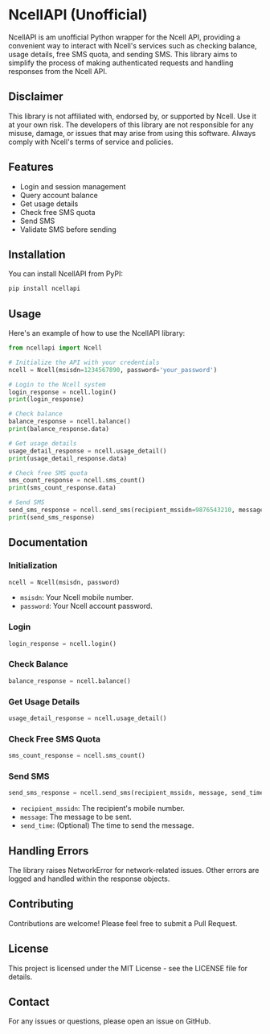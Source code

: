 # NcellAPI (Unofficial)

NcellAPI is am unofficial Python wrapper for the Ncell API, providing a convenient way to interact with Ncell's services such as checking balance, usage details, free SMS quota, and sending SMS. This library aims to simplify the process of making authenticated requests and handling responses from the Ncell API.

## Disclaimer

This library is not affiliated with, endorsed by, or supported by Ncell. Use it at your own risk. The developers of this library are not responsible for any misuse, damage, or issues that may arise from using this software. Always comply with Ncell's terms of service and policies.

## Features

- Login and session management
- Query account balance
- Get usage details
- Check free SMS quota
- Send SMS
- Validate SMS before sending

## Installation

You can install NcellAPI from PyPI:

```sh
pip install ncellapi
```

## Usage

Here's an example of how to use the NcellAPI library:

```python
from ncellapi import Ncell

# Initialize the API with your credentials
ncell = Ncell(msisdn=1234567890, password='your_password')

# Login to the Ncell system
login_response = ncell.login()
print(login_response)

# Check balance
balance_response = ncell.balance()
print(balance_response.data)

# Get usage details
usage_detail_response = ncell.usage_detail()
print(usage_detail_response.data)

# Check free SMS quota
sms_count_response = ncell.sms_count()
print(sms_count_response.data)

# Send SMS
send_sms_response = ncell.send_sms(recipient_mssidn=9876543210, message='Hello, this is a test message.')
print(send_sms_response)
```

## Documentation

### Initialization

```python
ncell = Ncell(msisdn, password)
```

* `msisdn`: Your Ncell mobile number.
* `password`: Your Ncell account password.

### Login

```python
login_response = ncell.login()
```

### Check Balance

```python
balance_response = ncell.balance()
```

### Get Usage Details

```python
usage_detail_response = ncell.usage_detail()
```

### Check Free SMS Quota

```python
sms_count_response = ncell.sms_count()
```

### Send SMS

```python
send_sms_response = ncell.send_sms(recipient_mssidn, message, send_time)
```

* `recipient_mssidn`: The recipient's mobile number.
* `message`: The message to be sent.
* `send_time`: (Optional) The time to send the message.

## Handling Errors

The library raises NetworkError for network-related issues. Other errors are logged and handled within the response objects.

## Contributing
Contributions are welcome! Please feel free to submit a Pull Request.

## License
This project is licensed under the MIT License - see the LICENSE file for details.

## Contact
For any issues or questions, please open an issue on GitHub.

